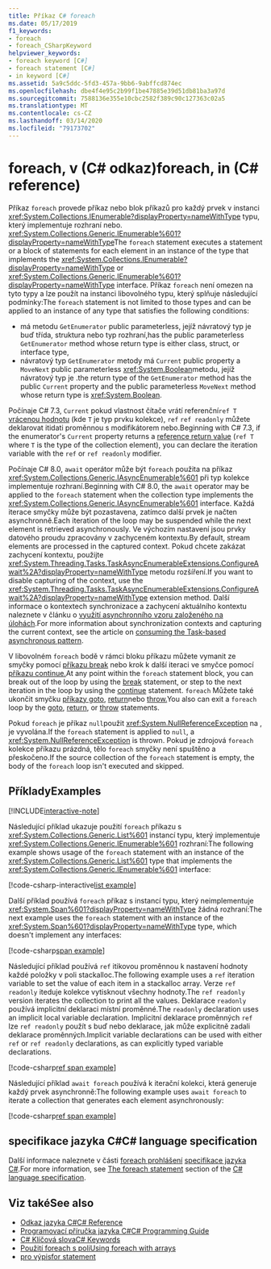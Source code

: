 ```yaml
---
title: Příkaz C# foreach
ms.date: 05/17/2019
f1_keywords:
- foreach
- foreach_CSharpKeyword
helpviewer_keywords:
- foreach keyword [C#]
- foreach statement [C#]
- in keyword [C#]
ms.assetid: 5a9c5ddc-5fd3-457a-9bb6-9abffcd874ec
ms.openlocfilehash: dbe4f4e95c2b99f1be47885e39d51db81ba3a97d
ms.sourcegitcommit: 7588136e355e10cbc2582f389c90c127363c02a5
ms.translationtype: MT
ms.contentlocale: cs-CZ
ms.lasthandoff: 03/14/2020
ms.locfileid: "79173702"
---
```

# <a name="foreach-in-c-reference"></a><span data-ttu-id="30788-102">foreach, v (C# odkaz)</span><span class="sxs-lookup"><span data-stu-id="30788-102">foreach, in (C# reference)</span></span>

<span data-ttu-id="30788-103">Příkaz `foreach` provede příkaz nebo blok příkazů pro každý prvek v instanci <xref:System.Collections.IEnumerable?displayProperty=nameWithType> typu, který implementuje rozhraní nebo. <xref:System.Collections.Generic.IEnumerable%601?displayProperty=nameWithType></span><span class="sxs-lookup"><span data-stu-id="30788-103">The `foreach` statement executes a statement or a block of statements for each element in an instance of the type that implements the <xref:System.Collections.IEnumerable?displayProperty=nameWithType> or <xref:System.Collections.Generic.IEnumerable%601?displayProperty=nameWithType> interface.</span></span> <span data-ttu-id="30788-104">Příkaz `foreach` není omezen na tyto typy a lze použít na instanci libovolného typu, který splňuje následující podmínky:</span><span class="sxs-lookup"><span data-stu-id="30788-104">The `foreach` statement is not limited to those types and can be applied to an instance of any type that satisfies the following conditions:</span></span>

- <span data-ttu-id="30788-105">má metodu `GetEnumerator` public parameterless, jejíž návratový typ je buď třída, struktura nebo typ rozhraní,</span><span class="sxs-lookup"><span data-stu-id="30788-105">has the public parameterless `GetEnumerator` method whose return type is either class, struct, or interface type,</span></span>
- <span data-ttu-id="30788-106">návratový typ `GetEnumerator` metody má `Current` public property a `MoveNext` public parameterless <xref:System.Boolean>metodu, jejíž návratový typ je .</span><span class="sxs-lookup"><span data-stu-id="30788-106">the return type of the `GetEnumerator` method has the public `Current` property and the public parameterless `MoveNext` method whose return type is <xref:System.Boolean>.</span></span>

<span data-ttu-id="30788-107">Počínaje C# 7.3, `Current` pokud vlastnost čítače vrátí referenční`ref T` [vrácenou hodnotu](ref.md#reference-return-values) (kde `T` je typ prvku kolekce), `ref` `ref readonly` můžete deklarovat itidati proměnnou s modifikátorem nebo.</span><span class="sxs-lookup"><span data-stu-id="30788-107">Beginning with C# 7.3, if the enumerator's `Current` property returns a [reference return value](ref.md#reference-return-values) (`ref T` where `T` is the type of the collection element), you can declare the iteration variable with the `ref` or `ref readonly` modifier.</span></span>

<span data-ttu-id="30788-108">Počínaje C# 8.0, `await` operátor může být `foreach` použita na příkaz <xref:System.Collections.Generic.IAsyncEnumerable%601> při typ kolekce implementuje rozhraní.</span><span class="sxs-lookup"><span data-stu-id="30788-108">Beginning with C# 8.0, the `await` operator may be applied to the `foreach` statement when the collection type implements the <xref:System.Collections.Generic.IAsyncEnumerable%601> interface.</span></span> <span data-ttu-id="30788-109">Každá iterace smyčky může být pozastavena, zatímco další prvek je načten asynchronně.</span><span class="sxs-lookup"><span data-stu-id="30788-109">Each iteration of the loop may be suspended while the next element is retrieved asynchronously.</span></span> <span data-ttu-id="30788-110">Ve výchozím nastavení jsou prvky datového proudu zpracovány v zachyceném kontextu.</span><span class="sxs-lookup"><span data-stu-id="30788-110">By default, stream elements are processed in the captured context.</span></span> <span data-ttu-id="30788-111">Pokud chcete zakázat zachycení kontextu, použijte <xref:System.Threading.Tasks.TaskAsyncEnumerableExtensions.ConfigureAwait%2A?displayProperty=nameWithType> metodu rozšíření.</span><span class="sxs-lookup"><span data-stu-id="30788-111">If you want to disable capturing of the context, use the <xref:System.Threading.Tasks.TaskAsyncEnumerableExtensions.ConfigureAwait%2A?displayProperty=nameWithType> extension method.</span></span> <span data-ttu-id="30788-112">Další informace o kontextech synchronizace a zachycení aktuálního kontextu naleznete v článku o [využití asynchronního vzoru založeného na úlohách](../../../standard/asynchronous-programming-patterns/consuming-the-task-based-asynchronous-pattern.md).</span><span class="sxs-lookup"><span data-stu-id="30788-112">For more information about synchronization contexts and capturing the current context, see the article on [consuming the Task-based asynchronous pattern](../../../standard/asynchronous-programming-patterns/consuming-the-task-based-asynchronous-pattern.md).</span></span>

<span data-ttu-id="30788-113">V libovolném `foreach` bodě v rámci bloku příkazu můžete vymanit ze smyčky pomocí [příkazu break](break.md) nebo krok k další iteraci ve smyčce pomocí [příkazu continue.](continue.md)</span><span class="sxs-lookup"><span data-stu-id="30788-113">At any point within the `foreach` statement block, you can break out of the loop by using the [break](break.md) statement, or step to the next iteration in the loop by using the [continue](continue.md) statement.</span></span> <span data-ttu-id="30788-114">`foreach` Můžete také ukončit smyčku [příkazy goto](goto.md), [return](return.md)nebo [throw.](throw.md)</span><span class="sxs-lookup"><span data-stu-id="30788-114">You also can exit a `foreach` loop by the [goto](goto.md), [return](return.md), or [throw](throw.md) statements.</span></span>

<span data-ttu-id="30788-115">Pokud `foreach` je příkaz `null`použit <xref:System.NullReferenceException> na , je vyvolána.</span><span class="sxs-lookup"><span data-stu-id="30788-115">If the `foreach` statement is applied to `null`, a <xref:System.NullReferenceException> is thrown.</span></span> <span data-ttu-id="30788-116">Pokud je zdrojová `foreach` kolekce příkazu prázdná, tělo `foreach` smyčky není spuštěno a přeskočeno.</span><span class="sxs-lookup"><span data-stu-id="30788-116">If the source collection of the `foreach` statement is empty, the body of the `foreach` loop isn't executed and skipped.</span></span>

## <a name="examples"></a><span data-ttu-id="30788-117">Příklady</span><span class="sxs-lookup"><span data-stu-id="30788-117">Examples</span></span>

[!INCLUDE[interactive-note](~/includes/csharp-interactive-note.md)]

<span data-ttu-id="30788-118">Následující příklad ukazuje použití `foreach` příkazu s <xref:System.Collections.Generic.List%601> instancí typu, který implementuje <xref:System.Collections.Generic.IEnumerable%601> rozhraní:</span><span class="sxs-lookup"><span data-stu-id="30788-118">The following example shows usage of the `foreach` statement with an instance of the <xref:System.Collections.Generic.List%601> type that implements the <xref:System.Collections.Generic.IEnumerable%601> interface:</span></span>

[!code-csharp-interactive[list example](~/samples/snippets/csharp/keywords/IterationKeywordsExamples.cs#1)]

<span data-ttu-id="30788-119">Další příklad používá `foreach` příkaz s instancí typu, který neimplementuje <xref:System.Span%601?displayProperty=nameWithType> žádná rozhraní:</span><span class="sxs-lookup"><span data-stu-id="30788-119">The next example uses the `foreach` statement with an instance of the <xref:System.Span%601?displayProperty=nameWithType> type, which doesn't implement any interfaces:</span></span>

[!code-csharp[span example](~/samples/snippets/csharp/keywords/IterationKeywordsExamples.cs#2)]

<span data-ttu-id="30788-120">Následující příklad používá `ref` itikovou proměnnou k nastavení hodnoty každé položky v poli stackalloc.</span><span class="sxs-lookup"><span data-stu-id="30788-120">The following example uses a `ref` iteration variable to set the value of each item in a stackalloc array.</span></span> <span data-ttu-id="30788-121">Verze `ref readonly` iteduje kolekce vytisknout všechny hodnoty.</span><span class="sxs-lookup"><span data-stu-id="30788-121">The `ref readonly` version iterates the collection to print all the values.</span></span> <span data-ttu-id="30788-122">Deklarace `readonly` používá implicitní deklaraci místní proměnné.</span><span class="sxs-lookup"><span data-stu-id="30788-122">The `readonly` declaration uses an implicit local variable declaration.</span></span> <span data-ttu-id="30788-123">Implicitní deklarace proměnných `ref` lze `ref readonly` použít s buď nebo deklarace, jak může explicitně zadali deklarace proměnných.</span><span class="sxs-lookup"><span data-stu-id="30788-123">Implicit variable declarations can be used with either `ref` or `ref readonly` declarations, as can explicitly typed variable declarations.</span></span>

[!code-csharp[ref span example](~/samples/snippets/csharp/keywords/IterationKeywordsExamples.cs#RefSpan)]

<span data-ttu-id="30788-124">Následující příklad `await foreach` používá k iterační kolekci, která generuje každý prvek asynchronně:</span><span class="sxs-lookup"><span data-stu-id="30788-124">The following example uses `await foreach` to iterate a collection that generates each element asynchronously:</span></span>

[!code-csharp[ref span example](~/samples/snippets/csharp/keywords/IterationKeywordsExamples.cs#AwaitForeach)]

## <a name="c-language-specification"></a><span data-ttu-id="30788-125">specifikace jazyka C#</span><span class="sxs-lookup"><span data-stu-id="30788-125">C# language specification</span></span>

<span data-ttu-id="30788-126">Další informace naleznete v části [foreach prohlášení](~/_csharplang/spec/statements.md#the-foreach-statement) [specifikace jazyka C#](/dotnet/csharp/language-reference/language-specification/introduction).</span><span class="sxs-lookup"><span data-stu-id="30788-126">For more information, see [The foreach statement](~/_csharplang/spec/statements.md#the-foreach-statement) section of the [C# language specification](/dotnet/csharp/language-reference/language-specification/introduction).</span></span>

## <a name="see-also"></a><span data-ttu-id="30788-127">Viz také</span><span class="sxs-lookup"><span data-stu-id="30788-127">See also</span></span>

- [<span data-ttu-id="30788-128">Odkaz jazyka C#</span><span class="sxs-lookup"><span data-stu-id="30788-128">C# Reference</span></span>](../index.md)
- [<span data-ttu-id="30788-129">Programovací příručka jazyka C#</span><span class="sxs-lookup"><span data-stu-id="30788-129">C# Programming Guide</span></span>](../../programming-guide/index.md)
- [<span data-ttu-id="30788-130">C# Klíčová slova</span><span class="sxs-lookup"><span data-stu-id="30788-130">C# Keywords</span></span>](index.md)
- [<span data-ttu-id="30788-131">Použití foreach s poli</span><span class="sxs-lookup"><span data-stu-id="30788-131">Using foreach with arrays</span></span>](../../programming-guide/arrays/using-foreach-with-arrays.md)
- [<span data-ttu-id="30788-132">pro výpis</span><span class="sxs-lookup"><span data-stu-id="30788-132">for statement</span></span>](for.md)
